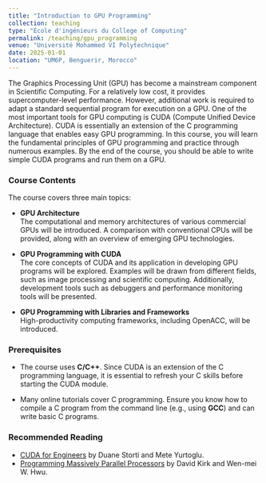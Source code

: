 ```yaml
---
title: "Introduction to GPU Programming"
collection: teaching
type: "École d'ingénieurs du College of Computing"
permalink: /teaching/gpu_programming
venue: "Université Mohammed VI Polytechnique"
date: 2025-01-01
location: "UM6P, Benguerir, Morocco"
---
```



The Graphics Processing Unit (GPU) has become a mainstream component in Scientific Computing. For a relatively low cost, it provides supercomputer-level performance. However, additional work is required to adapt a standard sequential program for execution on a GPU. One of the most important tools for GPU computing is CUDA (Compute Unified Device Architecture). CUDA is essentially an extension of the C programming language that enables easy GPU programming. In this course, you will learn the fundamental principles of GPU programming and practice through numerous examples. By the end of the course, you should be able to write simple CUDA programs and run them on a GPU.

### Course Contents

The course covers three main topics:

- **GPU Architecture**  
  The computational and memory architectures of various commercial GPUs will be introduced. A comparison with conventional CPUs will be provided, along with an overview of emerging GPU technologies.

- **GPU Programming with CUDA**  
  The core concepts of CUDA and its application in developing GPU programs will be explored. Examples will be drawn from different fields, such as image processing and scientific computing. Additionally, development tools such as debuggers and performance monitoring tools will be presented.

- **GPU Programming with Libraries and Frameworks**  
  High-productivity computing frameworks, including OpenACC, will be introduced.


### Prerequisites

- The course uses **C/C++**. Since CUDA is an extension of the C programming language, it is essential to refresh your C skills before starting the CUDA module.

- Many online tutorials cover C programming. Ensure you know how to compile a C program from the command line (e.g., using **GCC**) and can write basic C programs.

### Recommended Reading

- [CUDA for Engineers](https://www.amazon.fr/CUDA-Engineers-Introduction-High-Performance-Computing/dp/013417741X) by Duane Storti and Mete Yurtoglu.  
- [Programming Massively Parallel Processors](https://www.sciencedirect.com/book/9780128119860/programming-massively-parallel-processors) by David Kirk and Wen-mei W. Hwu.

